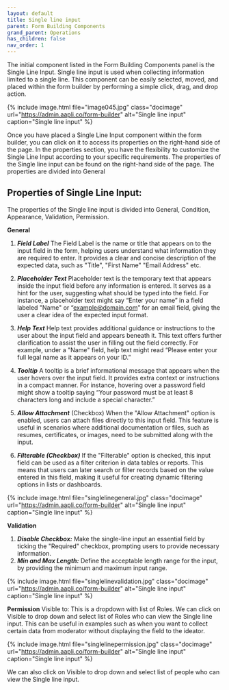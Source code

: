 ```yaml
---
layout: default
title: Single line input 
parent: Form Building Components
grand_parent: Operations
has_children: false
nav_order: 1
---
```

The initial component listed in the Form Building Components panel is the Single Line Input. Single line input is used when collecting information limited to a single line. This component can be easily selected, moved, and placed within the form builder by performing a simple click, drag, and drop action.

{% include image.html file="image045.jpg" class="docimage" url="https://admin.aapli.co/form-builder" alt="Single line input" caption="Single line input" %}

Once you have placed a Single Line Input component within the form builder, you can click on it to access its properties on the right-hand side of the page. In the properties section, you have the flexibility to customize the Single Line Input according to your specific requirements.
The properties of the Single line input can be found on the right-hand side of the page. The properties are divided into General 

## Properties of Single Line Input: 
The properties of the Single line input is divided into General, Condition, Appearance, Validation, Permission. 

**General**

1. ***Field Label*** The Field Label is the name or title that appears on to the input field in the form, helping users understand what information they are required to enter. It provides a clear and concise description of the expected data, such as "Title", "First Name" "Email Address" etc.

2. ***Placeholder Text*** Placeholder text is the temporary text that appears inside the input field before any information is entered. It serves as a hint for the user, suggesting what should be typed into the field. For instance, a placeholder text might say “Enter your name” in a field labeled "Name" or “example@domain.com” for an email field, giving the user a clear idea of the expected input format.

3. ***Help Text*** Help text provides additional guidance or instructions to the user about the input field and appears beneath it. This text offers further clarification to assist the user in filling out the field correctly. For example, under a "Name" field, help text might read “Please enter your full legal name as it appears on your ID.”

4. ***Tooltip*** A tooltip is a brief informational message that appears when the user hovers over the input field. It provides extra context or instructions in a compact manner. For instance, hovering over a password field might show a tooltip saying “Your password must be at least 8 characters long and include a special character.”

5. ***Allow Attachment*** (Checkbox) When the "Allow Attachment" option is enabled, users can attach files directly to this input field. This feature is useful in scenarios where additional documentation or files, such as resumes, certificates, or images, need to be submitted along with the input.

6. ***Filterable (Checkbox)*** If the "Filterable" option is checked, this input field can be used as a filter criterion in data tables or reports. This means that users can later search or filter records based on the value entered in this field, making it useful for creating dynamic filtering options in lists or dashboards.

{% include image.html file="singlelinegeneral.jpg" class="docimage" url="https://admin.aapli.co/form-builder" alt="Single line input" caption="Single line input" %}
 

**Validation**
1. ***Disable Checkbox:*** Make the single-line input an essential field by ticking the "Required" checkbox, prompting users to provide necessary information.
2. ***Min and Max Length:*** Define the acceptable length range for the input, by providing the minimum and maximum input range. 

{% include image.html file="singlelinevalidation.jpg" class="docimage" url="https://admin.aapli.co/form-builder" alt="Single line input" caption="Single line input" %}

**Permission**
Visible to: This is a dropdown with list of Roles. We can click on Visible to drop down and select list of Roles who can view the Single line input. This can be useful in examples such as when you want to collect certain data from moderator without displaying the field to the ideator.

{% include image.html file="singlelinepermission.jpg" class="docimage" url="https://admin.aapli.co/form-builder" alt="Single line input" caption="Single line input" %}

We can also click on Visible to drop down and select list of people who can view the Single line input. 